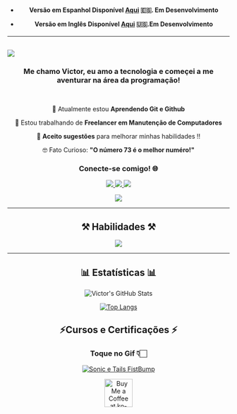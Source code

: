 <h4 align="center">

- Versão em Espanhol Disponível [Aqui](   ) 🇪🇸. **Em Desenvolvimento**

- Versão em Inglês Disponível [Aqui](   ) 🇺🇸.**Em Desenvolvimento**

  </h4>

--------

<h2 

  <img
src="https://readme-typing-svg.herokuapp.com/?font=Righteous&size=35&center=true&vCenter=true&width=500&height=70&duration=4000&lines=Olá!+😆;+Bem+Vindo+ao+Meu+Hub+✨️;"/>
  </h2>

<h3 align="center"> 

Me chamo Victor, eu amo a tecnologia e começei a me aventurar na área da programação! 
  </h3>

<br/>

<div align="center">
 
  🧠 Atualmente estou **Aprendendo Git e Github**
 
  👀 Estou trabalhando de **Freelancer em Manutenção de Computadores**

  💬 **Aceito sugestões** para melhorar minhas habilidades !!

  🤓 Fato Curioso: **"O número 73 é o melhor numéro!"**

<h3 align="center"> 
  Conecte-se comigo! 🌐 
   </h3>

<a href="mailto:vibesideral@gmail.com">
    <img src="https://img.shields.io/badge/Gmail-696969?style=for-the-badge&logo=gmail&logoColor=red" />
   </a>

<a href="https://www.linkedin.com/in/victor-corr%C3%AAa-a87218341?utm_source=share&amp;utm_campaign=share_via&amp;utm_content=profile&amp;utm_medium=android_app" target="_blank">
    <img src="https://img.shields.io/badge/LinkedIn-0077B5?style=for-the-badge&logo=linkedin&logoColor=white" target="_blank" />
   </a>

<a href="https://www.instagram.com/vibesideral?igsh=b3g4bHU4azc1Yzc1">
    <img src="https://img.shields.io/badge/Instagram-DD2A7B?style=for-the-badge&logo=Instagram&logoColor=white" target="_blank" />
   </a>

  <a
href="https://youtube.com/@vibesideral?si=m8MRY_K9hU1TPcW2">
    <img src="https://img.shields.io/badge/Youtube-FFFAFA?style=for-the-badge&logo=Youtube&logoColor=red" target="_blank" />
   </a>

---------
 
<h2 align="center">
⚒️ Habilidades ⚒️

   </h2>
<div align="center">
    <img src="https://skillicons.dev/icons?i=github,git"/>
   
---------

<h2 align="center">
📊 Estatísticas 📊
   </h2>

![Victor's GitHub Stats](https://github-readme-stats.vercel.app/api?username=VibeSideral&show_icons=true&theme=transparent)

[![Top Langs](https://github-readme-stats.vercel.app/api/top-langs/?username=VibeSideral&layout=donut&show_icons=true&theme=transparent)](https://github.com/VibeSideral)


<h2 align="center">
⚡Cursos e Certificações ⚡
   </h2

<div align="center">

 ### **Toque no Gif** 👇🏻

[![Sonic e Tails FistBump](https://gifdb.com/images/high/sonic-mania-sonic-hedgehog-and-tails-cheers-sefrf1xgqbn1idaw.webp)](https://github.com/VibeSideral/Certification)

<div align="center">
<a href='https://ko-fi.com/vibesideral' target='_blank'><img height='64' style='border:0px;height:64px;' src='https://storage.ko-fi.com/cdn/kofi1.png?v=3' border='0' alt='Buy Me a Coffee at ko-fi.com' /></a>
</div>
